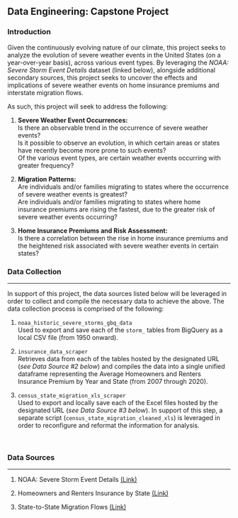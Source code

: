 ## Data Engineering: Capstone Project

### Introduction
Given the continuously evolving nature of our climate, this project seeks to analyze the evolution of severe weather events in the United States (on a year-over-year basis), across various event types. By leveraging the _NOAA: Severe Storm Event Details_ dataset (linked below), alongside additional secondary sources, this project seeks to uncover the effects and implications of severe weather events on home insurance premiums and interstate migration flows.

As such, this project will seek to address the following:

1. **Severe Weather Event Occurrences:**</br>
    Is there an observable trend in the occurrence of severe weather events?</br>
    Is it possible to observe an evolution, in which certain areas or states have recently become more prone to such events?</br>
    Of the various event types, are certain weather events occurring with greater frequency?

2. **Migration Patterns:**</br>
    Are individuals and/or families migrating to states where the occurrence of severe weather events is greatest?</br>
    Are individuals and/or families migrating to states where home insurance premiums are rising the fastest, due to the greater risk of severe weather events occurring?

3. **Home Insurance Premiums and Risk Assessment:**</br> 
    Is there a correlation between the rise in home insurance premiums and the heightened risk associated with severe weather events in certain states?


### Data Collection
---
In support of this project, the data sources listed below will be leveraged in order to collect and compile the necessary data to achieve the above. The data collection process is comprised of the following:

1. `noaa_historic_severe_storms_gbq_data`</br>
    Used to export and save each of the `storm_` tables from BigQuery as a local CSV file (from 1950 onward).

2. `insurance_data_scraper`</br>
    Retrieves data from each of the tables hosted by the designated URL (_see Data Source #2 below_) and compiles the data into a single unified dataframe representing the Average Homeowners and Renters Insurance Premium by Year and State (from 2007 through 2020). 

3. `census_state_migration_xls_scraper`</br>
    Used to export and locally save each of the Excel files hosted by the designated URL (_see Data Source #3 below_). In support of this step, a separate script (`census_state_migration_cleaned_xls`) is leveraged in order to reconfigure and reformat the information for analysis.


</br>

### Data Sources
---
1. NOAA: Severe Storm Event Details [(Link)](https://console.cloud.google.com/marketplace/product/noaa-public/severe-storm-events)

2. Homeowners and Renters Insurance by State [(Link)](https://www.iii.org/table-archive/21407)

3. State-to-State Migration Flows [(Link)](https://www.census.gov/data/tables/time-series/demo/geographic-mobility/state-to-state-migration.html)